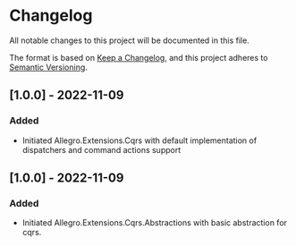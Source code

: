 # Changelog

All notable changes to this project will be documented in this file.

The format is based on [Keep a Changelog](https://keepachangelog.com/en/1.0.0/), and this project adheres
to [Semantic Versioning](https://semver.org/spec/v2.0.0.html).

## [1.0.0] - 2022-11-09

### Added

* Initiated Allegro.Extensions.Cqrs with default implementation of dispatchers and command actions support 

## [1.0.0] - 2022-11-09

### Added

* Initiated Allegro.Extensions.Cqrs.Abstractions with basic abstraction for cqrs.
